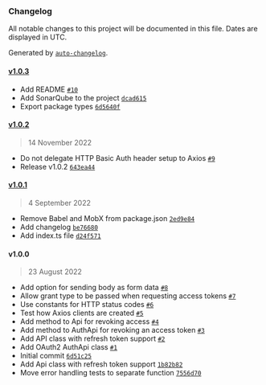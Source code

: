 ### Changelog

All notable changes to this project will be documented in this file. Dates are displayed in UTC.

Generated by [`auto-changelog`](https://github.com/CookPete/auto-changelog).

#### [v1.0.3](https://git.amalgama.co/amalgama/packages/compare/v1.0.2...v1.0.3)

- Add README [`#10`](https://git.amalgama.co/amalgama/packages/pull/10)
- Add SonarQube to the project [`dcad615`](https://git.amalgama.co/amalgama/packages/commit/dcad615895876e71fb0f685b19adcfd0b40b2e84)
- Export package types [`6d5640f`](https://git.amalgama.co/amalgama/packages/commit/6d5640f3b056002d616a1d1bc47bf44389f614f4)

#### [v1.0.2](https://git.amalgama.co/amalgama/packages/compare/v1.0.1...v1.0.2)

> 14 November 2022

- Do not delegate HTTP Basic Auth header setup to Axios [`#9`](https://git.amalgama.co/amalgama/packages/pull/9)
- Release v1.0.2 [`643ea44`](https://git.amalgama.co/amalgama/packages/commit/643ea44dcf903c459712b5a714164c2c8699accc)

#### [v1.0.1](https://git.amalgama.co/amalgama/packages/compare/v1.0.0...v1.0.1)

> 4 September 2022

- Remove Babel and MobX from package.json [`2ed9e84`](https://git.amalgama.co/amalgama/packages/commit/2ed9e845b4bbcadc3661812d8e6a400556c05503)
- Add changelog [`be76680`](https://git.amalgama.co/amalgama/packages/commit/be766800e07a1911ad52e6f5fa9619b07662944a)
- Add index.ts file [`d24f571`](https://git.amalgama.co/amalgama/packages/commit/d24f571eaef64a5a5f8e2a8fa88434857d58552a)

#### v1.0.0

> 23 August 2022

- Add option for sending body as form data [`#8`](https://git.amalgama.co/amalgama/packages/pull/8)
- Allow grant type to be passed when requesting access tokens [`#7`](https://git.amalgama.co/amalgama/packages/pull/7)
- Use constants for HTTP status codes [`#6`](https://git.amalgama.co/amalgama/packages/pull/6)
- Test how Axios clients are created [`#5`](https://git.amalgama.co/amalgama/packages/pull/5)
- Add method to Api for revoking access [`#4`](https://git.amalgama.co/amalgama/packages/pull/4)
- Add method to AuthApi for revoking an access token [`#3`](https://git.amalgama.co/amalgama/packages/pull/3)
- Add API class with refresh token support [`#2`](https://git.amalgama.co/amalgama/packages/pull/2)
- Add OAuth2 AuthApi class [`#1`](https://git.amalgama.co/amalgama/packages/pull/1)
- Initial commit [`6d51c25`](https://git.amalgama.co/amalgama/packages/commit/6d51c25f6a0328a23eb2f28387cc7e6f1c59b09f)
- Add Api class with refresh token support [`1b82b82`](https://git.amalgama.co/amalgama/packages/commit/1b82b82baa04d4fe7f7f47c5a9cb8812f0db41c9)
- Move error handling tests to separate function [`7556d70`](https://git.amalgama.co/amalgama/packages/commit/7556d70445a7b94da58452222f4489da039a7228)
